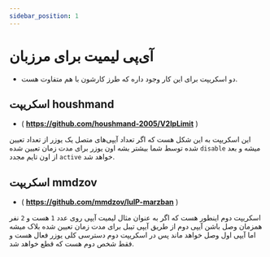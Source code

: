 ```yaml
---
sidebar_position: 1
---
```


# آی‌پی لیمیت برای مرزبان

- دو اسکریپت برای این کار وجود داره که طرز کارشون با هم متفاوت هست.

## اسکریپت houshmand 

- ( **https://github.com/houshmand-2005/V2IpLimit** )

این اسکریپت به این شکل هست که اگر تعداد آیپی‌های متصل یک یوزر از تعداد تعیین شده توسط شما بیشتر بشه اون یوزر برای مدت زمان تعیین شده `disable` میشه و بعد از اون تایم مجدد `active` خواهد شد.

## اسکریپت mmdzov 

- ( **https://github.com/mmdzov/luIP-marzban** )

اسکریپت دوم اینطور هست که اگر به عنوان مثال لیمیت آیپی روی عدد `1` هست و `2` نفر همزمان وصل باشن آیپی دوم از طریق آیپی تیبل برای مدت زمان تعیین شده بلاک میشه اما آیپی اول وصل خواهد ماند پس در اسکریپت دوم دسترسی کلی یوزر فعال هست و فقط شخص دوم هست که قطع خواهد شد.